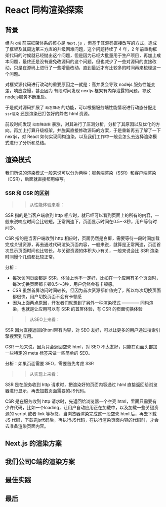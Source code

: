 # React 同构渲染探索

## 背景

组内 `c端` 前端框架体系的核心是 `Next.js` ，但基于其源码直接改写的方式，造成了框架及其周边第三方库的升级困难问题，这个问题持续了 4 年，2 年前重构框架代码的时候就已经抛出这个问题，但是因为已经大批量用于生产项目，再加上成本问题，最终还是没有避免改源码的这个问题，但也减少了一些对源码的直接改动，只是在源码上进行了一些增量改动，直到最近才有比较多的时间再来梳理这一个问题。

对框架源代码进行改动的重要原因之一就是：高并发会导致 nodejs 服务性能变差，响应变慢，甚至因为 有段时间发现 nextjs 框架有内存泄露的问题，导致nodejs服务不断重启。

于是就对源码扩展了 `动态降级` 的功能，可以根据服务端性能情况进行动态分配走 `ssr渲染` 还是渲染已打包好的静态 html 资源。

前段时间发现 `动态降级率` 暴涨，对其进行了压测分析，分析了其原因以及优化的方向。再加上打算升级框架，并脱离直接修改源码的方案，于是重新再去了解了一下nextjs，对 React 如何实现同构渲染，以及我们工作中一般会怎么去选择渲染模式进行了分析和总结。

## 渲染模式

我们所说的渲染模式一般来说可以分为两种：服务端渲染（SSR）和客户端渲染（CSR），后面就直接都用缩写。

### SSR 和 CSR 的区别

>> 从性能体验来看：

SSR 指的是当客户端收到 http 相应时，就已经可以看到页面上的所有的内容，一般来说响应时间会比较短，正常网速下，页面显示时间在0.5～3秒，用户等待时间少。

CSR 指的是当客户端收到 http 相应时，页面仍然是白屏，需要等待一段时间加载完成关键资源，再去通过代码渲染页面内容，一般来说，就算是正常网速，页面首次显示页面时间也比较长，与关键资源的体积大小有关，一般来说会比 SSR 渲染时间慢个几倍都比较正常。

分析：
- 每次访问页面都是 SSR，体验上也不一定好，比如在一个应用有多个页面时，每次切换页面都卡顿0.5～3秒，用户仍然会有卡顿感。
- CSR 虽然首屏访问时间较长，但因为首次资源都价值完了，所以每次切换页面都很快，用户切换页面不会有卡顿感
- 因为上面两点原因，开发者们就想到了另外一种渲染模式 ———— 同构渲染，也就是让应用可以有 SSR 的首屏体验，有 CSR 的页面切换体验

>> 从SEO上来看：

SSR 因为直接返回的html带有内容，对 SEO 友好，可以让更多的用户通过搜索引擎搜索到应用。

CSR 一般来说，因为只会返回空壳 html，对 SEO 不太友好，只能在页面头部加一些特定的 meta 标签来做一些简单的 SEO。

分析：如果页面需要 SEO，需要首先考虑 SSR

>> 从实现上来看：

SSR 是在服务收到 http 请求时，把渲染好的页面内容通过 html 直接返回给浏览器进行显示，再去加载页面需要的JS代码。

CSR 是在服务收到 http 请求时，先返回给浏览器一个空壳 html，里面只需要有少许代码，比如一个loading，让用户自动应用正在加载中，以及加载一些关键资源的 script 或者 link 等标签，当浏览器渲染完成这一段空壳 html 后，再去下载 JS 代码，下载完js代码后，再执行JS代码，在执行渲染页面内容的代码时，才会去准备渲染页面内容。


## Next.js 的渲染方案

## 我们公司C端的渲染方案

## 最佳实践

## 最后